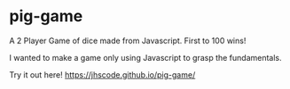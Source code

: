 # pig-game

A 2 Player Game of dice made from Javascript. First to 100 wins!

I wanted to make a game only using Javascript to grasp the fundamentals.

Try it out here! https://jhscode.github.io/pig-game/
